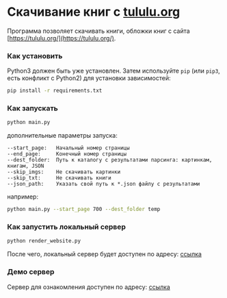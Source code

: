 # Скачивание книг с [tululu.org](https://tululu.org/)

Программа позволяет скачивать книги, обложки книг с сайта [https://tululu.org/](https://tululu.org/).
  
### Как установить

Python3 должен быть уже установлен.
Затем используйте `pip` (или `pip3`, есть конфликт с Python2) для установки зависимостей:
```bash
pip install -r requirements.txt
```

### Как запускать
```bash
python main.py
```

дополнительные параметры запуска:
```console
--start_page:   Начальный номер страницы  
--end_page:     Конечный номер страницы  
--dest_folder:  Путь к каталогу с результатами парсинга: картинкам, книгам, JSON  
--skip_imgs:    Не скачивать картинки  
--skip_txt:     Не скачивать книги  
--json_path:    Указать свой путь к *.json файлу с результатами  
```

например:
```bash
python main.py --start_page 700 --dest_folder temp
```

### Как запустить локальный сервер
```bash
python render_website.py
```

После чего, локальный сервер будет доступен по адресу: [ссылка](http://127.0.0.1:5500/pages/index1.html)  


### Демо сервер  
Сервер для ознакомления доступен по адресу: [ссылка](https://b10t.github.io/books-library-restyle/pages/index1.html)  
